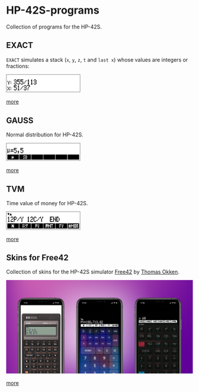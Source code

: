 # HP-42S-programs

Collection of programs for the HP-42S.

## EXACT

`EXACT` simulates a stack (`x`, `y`, `z`, `t` and `last x`) whose values are integers or fractions:

<img src="./Exact/screenshots/screen2.png" width="200">

[more](https://github.com/Musiame/HP-42S-programs/tree/master/Exact)

## GAUSS

Normal distribution for HP-42S.

<img src="./Gauss/screenshots/screen2.png" width="200">

[more](https://github.com/Musiame/HP-42S-programs/tree/master/Gauss)

## TVM

Time value of money for HP-42S.

<img src="./TVM/screenshots/screen1.png" width="200">

[more](https://github.com/Musiame/HP-42S-programs/tree/master/TVM)

## Skins for Free42

Collection of skins for the HP-42S simulator [Free42](https://thomasokken.com/free42/)
 by [Thomas Okken](https://github.com/thomasokken).

 <img src="./Skins/skins.png" width="640">

 [more](https://github.com/Musiame/HP-42S-programs/tree/master/Skins)